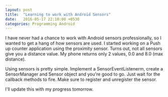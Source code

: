 ```yaml
---
layout: post
title:  "Learning to work with Android Sensors"
date:   2016-05-17 22:10:00 +0530
categories: Programming Android
---
```


I have never had a chance to work with Android sensors professionally, so I wanted to get a hang of how sensors are used. I started working on a Push up counter application using the proximity sensor. Turns out, not all sensors give you a distance value. My phone returns only 2 values, 0.0 and 8.0 (max distance). 

Using sensors is pretty simple. Implement a SensorEventListenerm, create a SensorManager and Sensor object and you're good to go. Just wait for the callback methods to fire. Make sure to register and unregister the sensor.

I'll update this with my progress tomorrow. 
